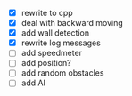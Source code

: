 - [x] rewrite to cpp
- [x] deal with backward moving
- [x] add wall detection
- [x] rewrite log messages
- [ ] add speedmeter
- [ ] add position?
- [ ] add random obstacles
- [ ] add AI
